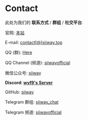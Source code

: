 # Contact

此处为我们的 **联系方式** / **群组** / **社交平台**.

官网: [本站](/)

E-mail: [contact[@]siiway.top](https://siiway.top/t/mail)

QQ (群): [Here](https://siiway.top/t/qq)

QQ Channel (频道): [siiwayofficial](https://siiway.top/t/pd)

微信公众号: [siiway](https://siiway.top/t/wx)

**Discord: [wyf9's Server](https://siiway.top/t/dc)**

GitHub: [siiway](https://siiway.top/t/gh)

Telegram 群组: [siiway_chat](https://siiway.top/t/tg)

Telegram 频道: [siiwayofficial](https://siiway.top/t/tgc)